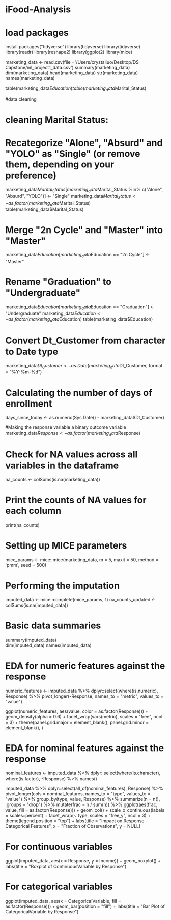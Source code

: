 # iFood-Analysis

# load packages
install.packages("tidyverse")
library(tidyverse)
library(tidyverse)
library(readr)
library(reshape2)
library(ggplot2)
library(mice)

marketing_data <- read.csv(file ='/Users/crystalluo/Desktop/DS Capstone/ml_project1_data.csv')
summary(marketing_data)
dim(marketing_data)
head(marketing_data)
str(marketing_data)
names(marketing_data)

table(marketing_data$Education)
table(marketing_data$Marital_Status)

#data cleaning
# cleaning Marital Status:
# Recategorize "Alone", "Absurd" and "YOLO" as "Single" (or remove them, depending on your preference)
marketing_data$Marital_Status[marketing_data$Marital_Status %in% c("Alone", "Absurd", "YOLO")] <- "Single"
marketing_data$Marital_Status <- as.factor(marketing_data$Marital_Status)
table(marketing_data$Marital_Status)

# Merge "2n Cycle" and "Master" into "Master"
marketing_data$Education[marketing_data$Education == "2n Cycle"] <- "Master"
# Rename "Graduation" to "Undergraduate"
marketing_data$Education[marketing_data$Education == "Graduation"] <- "Undergraduate"
marketing_data$Education <- as.factor(marketing_data$Education)
table(marketing_data$Education)

# Convert Dt_Customer from character to Date type
marketing_data$Dt_Customer <- as.Date(marketing_data$Dt_Customer, format = "%Y-%m-%d")
# Calculating the number of days of enrollment 
days_since_today <- as.numeric(Sys.Date() - marketing_data$Dt_Customer)

#Making the response variable a binary outcome variable
marketing_data$Response <- as.factor(marketing_data$Response)

# Check for NA values across all variables in the dataframe
na_counts <- colSums(is.na(marketing_data))
# Print the counts of NA values for each column
print(na_counts)

# Setting up MICE parameters
mice_params <- mice::mice(marketing_data, m = 5, maxit = 50, method = 'pmm', seed = 500)
# Performing the imputation
imputed_data <- mice::complete(mice_params, 1)
na_counts_updated <- colSums(is.na(imputed_data))

# Basic data summaries
summary(imputed_data)  
dim(imputed_data)
names(imputed_data)

# EDA for numeric features against the response
numeric_features <- imputed_data %>%
  dplyr::select(where(is.numeric), Response) %>%
  pivot_longer(-Response, names_to = "metric", values_to = "value") 

ggplot(numeric_features, aes(value, color = as.factor(Response))) +
  geom_density(alpha = 0.6) +
  facet_wrap(vars(metric), scales = "free", ncol = 3) +
  theme(panel.grid.major = element_blank(), 
        panel.grid.minor = element_blank(),
        )

# EDA for nominal features against the response
nominal_features <- imputed_data %>%
  dplyr::select(where(is.character), where(is.factor), -Response) %>%
  names()

imputed_data %>% 
  dplyr::select(all_of(nominal_features), Response) %>% 
  pivot_longer(cols = nominal_features, names_to = "type", values_to = "value") %>% 
  group_by(type, value, Response) %>% 
  summarize(n = n(), .groups = "drop") %>% 
  mutate(frac = n / sum(n)) %>% 
  ggplot(aes(frac, value, fill = as.factor(Response))) +
  geom_col() +
  scale_x_continuous(labels = scales::percent) +
  facet_wrap(~ type, scales = "free_y", ncol = 3) +
  theme(legend.position = "top") +
  labs(title = "Impact on Response - Categorical Features", x = "Fraction of Observations", y = NULL)

# For continuous variables
ggplot(imputed_data, aes(x = Response, y = Income)) +
  geom_boxplot() +
  labs(title = "Boxplot of ContinuousVariable by Response")

# For categorical variables
ggplot(imputed_data, aes(x = CategoricalVariable, fill = as.factor(Response))) +
  geom_bar(position = "fill") +
  labs(title = "Bar Plot of CategoricalVariable by Response")



